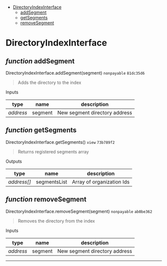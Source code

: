 * [DirectoryIndexInterface](#directoryindexinterface)
  * [addSegment](#function-addsegment)
  * [getSegments](#function-getsegments)
  * [removeSegment](#function-removesegment)

# DirectoryIndexInterface


## *function* addSegment

DirectoryIndexInterface.addSegment(segment) `nonpayable` `81dc35d6`

> Adds the directory to the index

Inputs

| **type** | **name** | **description** |
|-|-|-|
| *address* | segment | New segment directory address |


## *function* getSegments

DirectoryIndexInterface.getSegments() `view` `73b789f2`

> Returns registered segments array



Outputs

| **type** | **name** | **description** |
|-|-|-|
| *address[]* | segmentsList | Array of organization Ids |

## *function* removeSegment

DirectoryIndexInterface.removeSegment(segment) `nonpayable` `ab0be362`

> Removes the directory from the index

Inputs

| **type** | **name** | **description** |
|-|-|-|
| *address* | segment | New segment directory address |


---